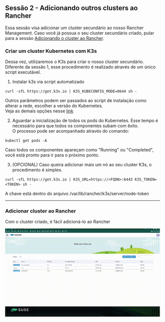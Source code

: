 ## Sessão 2 - Adicionando outros clusters ao Rancher
Essa sessão visa adicionar um cluster secundário ao nosso Rancher Management.
Caso você já possua o seu cluster secundário criado, pular para a sessão [Adicionando o cluster ao Rancher](https://github.com/SUSEBrSalesEngineer/rancher-workshop/blob/main/sessao2/passos.md#adicionar-cluster-ao-rancher).

### Criar um cluster Kubernetes com K3s
Dessa vez, utilizaremos o K3s para criar o nosso cluster secundário.
Diferente da sessão 1, esse procedimento é realizado através de um único script executável.

1. Instalar k3s via script automatizado
```
curl -sfL https://get.k3s.io | K3S_KUBECONFIG_MODE=0644 sh -
```
Outros parâmetros podem ser passados ao script de instalação como alterar a rede, escolher a versão do Kubernetes.<br/> Veja as demais opções nesse [link](https://rancher.com/docs/k3s/latest/en/installation/install-options/)

2. Aguardar a inicialização de todos os pods do Kubernetes. Esse tempo é necessário para que todos os componentes subam com êxito.<br/>
O processo pode ser acompanhado através do comando: 
```
kubectl get pods -A
```
Caso todos os componentes apareçam como "Running" ou "Completed", você está pronto para ir para o próximo ponto.

3. (OPCIONAL) Caso queira adicionar mais um nó ao seu cluster K3s, o procedimento é simples.
```
curl -sfL https://get.k3s.io | K3S_URL=https://<FQDN>:6443 K3S_TOKEN=<TOKEN> sh -
```
A chave está dentro do arquivo /var/lib/rancher/k3s/server/node-token

---
### Adicionar cluster ao Rancher
Com o cluster criado, é fácil adicioná-lo ao Rancher

<p>
  <img src="https://github.com/SUSEBrSalesEngineer/rancher-workshop/blob/main/img/add-cluster.gif" width="850" title="Add cluster">
</p>
